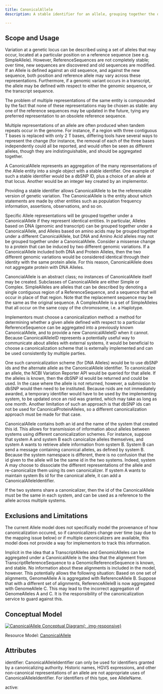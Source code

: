 ```yaml
---
title: CanonicalAllele
description: A stable identifier for an allele, grouping together the different ways that the allele might be described across different versions of different ReferenceSequences.

---
```


Scope and Usage
---------------

Variation at a genetic locus can be described using a set of alleles that may occur, located at a particular position on a reference sequence (see e.g. SimpleAllele).  However, ReferenceSequences are not completely stable; over time, new sequences are discovered and old sequences are modified.  If an Allele is defined against an old sequence, and against the new sequence, both position and reference allele may vary across these representations. Furthermore, if a genomic variant occurs in a transcript, the allele may be defined with respect to either the genomic sequence, or the transcript sequence.

The problem of multiple representations of the same entity is compounded by the fact that none of these representations may be chosen as stable: any one of the reference sequences may be updated in the future, tying any preferred representation to an obsolete reference sequence.

Multiple representations of an allele are often produced when tandem repeats occur in the genome. For instance, if a region with three contiguous T bases is replaced with only 2 T bases, differing tools have several ways to represent the change (for instance, the removal of each of the three bases independently could all be reported, and would often be seen as different alleles, though they are indistinguishable, and should be aggregated together.

A CanonicalAllele represents an aggregation of the many representations of the Allele entity into a single object with a stable identifier.  One example of such a stable identifier would be a dbSNP ID, plus a choice of an allele at that locus.  Another would be an integer key created by an implementor.

Providing a stable identifier allows CanonicalAllele to be the referencable version of genetic variation.    The CanonicalAllele is the entity about which statements are made by other entities such as population frequency information, assertions, observations, and so on.

Specific Allele representations will be grouped together under a CanonicalAllele if they represent identical entities.  In particular, Alleles based on DNA (genomic and transcript) can be grouped together under a CanonicalAllele, and Alleles based on amino acids may be grouped together under a different CanonicalAllele, but DNA and Amino Acid alleles may not be grouped together under a CanonicalAllele.  Consider a missense change to a protein that can be induced by two different genomic variations.  If a CanonicalAllele included both DNA and Protein Alleles, then the two different genomic variations would be considered identical through their identity with the same protein allele.  For this reason, CanonicalAllele does not aggregate protein with DNA Alleles.

CanoncialAllele is an abstract class; no instances of CanonicalAllele itself may be created.  Subclasses of CanonicalAllele are either Simple or Complex.  SimpleAlleles are alleles that can be described by denoting a single contiguous region of a ReferenceSequence, and a sequence that will occur in place of that region.  Note that the replacement sequence may be the same as the original sequence.  A ComplexAllele is a set of SimpleAlleles that all occur on the same copy of the chromosome, i.e. a Haplotype.

Implementors must choose a canonicalization method: a method for determining whether a given allele defined with respect to a particular ReferenceSequence can be aggregated into a previously known CanonicalAllele, and to provide a new CanonicalAlleleID when it cannot.   Because CanonicalAlleleID represents a potentially useful way to communicate about alleles with external systems, it would be beneficial to choose a canonicalization scheme that is externally implemented and can be used consistently by multiple parties.

One such canonicalization scheme (for DNA Alleles) would be to use dbSNP ids and the alternate allele as the CanonicalAllele identifier.  To canonicalize an allele, the NCBI Variation Reporter API would be queried for that allele.  If the alleles is known, then the dbSNP id would be returned and could be used.    In the case where the allele is not returned, however, a submission to dbSNP would then need to be instituted.  Because rsids are not immediately awarded, a temporary identifier would have to be used by the implementing system, to be updated once an rsid was granted, which may take as long as one month.  Another limitation of such an approach is that dbSNP ids can not be used for CanonicalProteinAlleles, so a different canonicalization approach must be made for that case.

CanonicalAllele contains both an id and the name of the system that created this id.  This allows for transmission of information about alleles between systems using different canonicalization schemes.  For instance, suppose that system A and system B each canoicalize alleles themselves, and system A wants to retrieve allele information from system B.  System B can send a message containing canonical alleles, as defined by system B.  Because the system namespace is different, there is no confusion that the id given to the allele will be the same id in the two systems.  Indeed, system A may choose to dissociate the different representations of the allele and re-canonicalize them using its own canonicalizer.  If system A wants to maintain system Bs id for the canonical allele, it can add a CanonicalAlleleIdentifier.

If the two systems share a canonicalizer, then the id of the CanonicalAllele must be the same in each system, and can be used as a reference to the allele across multiple systems.

Exclusions and Limitations
--------------------------

The current Allele model does not specifically model the provenance of how canonicalization occured, so if canonicalizers change over time (say due to the mapping issue below) or if multiple canonicalizers are available, this model does not provide a way for implementors to track this information.

Implicit in the idea that a TranscriptAlleles and GenomicAlleles can be aggregated under a CanonicalAllele is the idea that the alignment from TranscriptReferenceSequence to a GenomicReferenceSequence is known, and stable.   No information about these alignments is included in the model, however.   This potentially allows the following situation:  Based on one set of alignments, GenomeAllele A is aggregated with ReferenceAllele B.  Suppose that with a different set of alignments, ReferenceAlleleB is now aggregated with GenomeAllele C.  This may lead to the incorrect aggregation of GenomeAlleles A and C.  It is the responsibility of the canonicalization service to guard against this.

Conceptual Model
----------------

[![CanonicalAllele Conceptual Diagram](/images/CanonicalAlleleConceptual.svg){: .img-responsive}](/images/CanonicalAlleleConceptual.svg)

Resource Model: [CanonicalAllele](/allele/resource/simple_allele/index.html#resource_model)

Attributes
----------

identifier:
CanonicalAlleleIdentifier can only be used for identifiers granted by a canonicalizing authority.  Historic names, HGVS expressions, and other non-canonical representations of an allele are not appropriate uses of CanonicalAlleleIdentifier.  For identifiers of this type, see AlleleName.

active:
